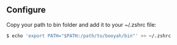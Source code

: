 ## Configure

Copy your path to bin folder and add it to your ~/.zshrc file:

```sh
$ echo 'export PATH="$PATH:/path/to/booyah/bin"' >> ~/.zshrc
```


